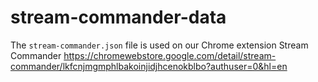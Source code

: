 # stream-commander-data

The `stream-commander.json` file is used on our Chrome extension Stream Commander https://chromewebstore.google.com/detail/stream-commander/lkfcnjmgmphlbakoinjidjhcenokblbo?authuser=0&hl=en
